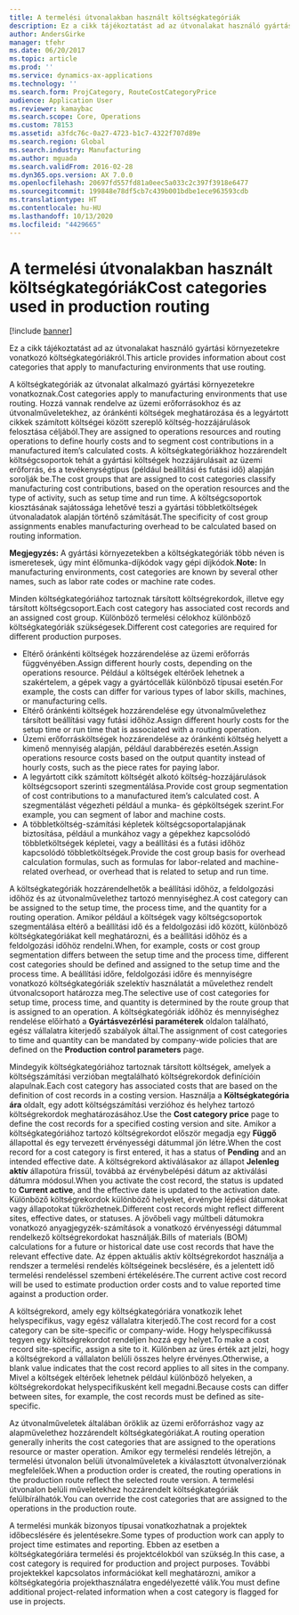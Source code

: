 ```yaml
---
title: A termelési útvonalakban használt költségkategóriák
description: Ez a cikk tájékoztatást ad az útvonalakat használó gyártási környezetekre vonatkozó költségkategóriákról.
author: AndersGirke
manager: tfehr
ms.date: 06/20/2017
ms.topic: article
ms.prod: ''
ms.service: dynamics-ax-applications
ms.technology: ''
ms.search.form: ProjCategory, RouteCostCategoryPrice
audience: Application User
ms.reviewer: kamaybac
ms.search.scope: Core, Operations
ms.custom: 78153
ms.assetid: a3fdc76c-0a27-4723-b1c7-4322f707d89e
ms.search.region: Global
ms.search.industry: Manufacturing
ms.author: mguada
ms.search.validFrom: 2016-02-28
ms.dyn365.ops.version: AX 7.0.0
ms.openlocfilehash: 20697fd557fd81a0eec5a033c2c397f3918e6477
ms.sourcegitcommit: 199848e78df5cb7c439b001bdbe1ece963593cdb
ms.translationtype: HT
ms.contentlocale: hu-HU
ms.lasthandoff: 10/13/2020
ms.locfileid: "4429665"
---
```

# <a name="cost-categories-used-in-production-routing"></a><span data-ttu-id="d6a6c-103">A termelési útvonalakban használt költségkategóriák</span><span class="sxs-lookup"><span data-stu-id="d6a6c-103">Cost categories used in production routing</span></span>

[!include [banner](../includes/banner.md)]

<span data-ttu-id="d6a6c-104">Ez a cikk tájékoztatást ad az útvonalakat használó gyártási környezetekre vonatkozó költségkategóriákról.</span><span class="sxs-lookup"><span data-stu-id="d6a6c-104">This article provides information about cost categories that apply to manufacturing environments that use routing.</span></span>

<span data-ttu-id="d6a6c-105">A költségkategóriák az útvonalat alkalmazó gyártási környezetekre vonatkoznak.</span><span class="sxs-lookup"><span data-stu-id="d6a6c-105">Cost categories apply to manufacturing environments that use routing.</span></span> <span data-ttu-id="d6a6c-106">Hozzá vannak rendelve az üzemi erőforrásokhoz és az útvonalműveletekhez, az óránkénti költségek meghatározása és a legyártott cikkek számított költségei között szereplő költség-hozzájárulások felosztása céljából.</span><span class="sxs-lookup"><span data-stu-id="d6a6c-106">They are assigned to operations resources and routing operations to define hourly costs and to segment cost contributions in a manufactured item’s calculated costs.</span></span> <span data-ttu-id="d6a6c-107">A költségkategóriákhoz hozzárendelt költségcsoportok tehát a gyártási költségek hozzájárulásait az üzemi erőforrás, és a tevékenységtípus (például beállítási és futási idő) alapján sorolják be.</span><span class="sxs-lookup"><span data-stu-id="d6a6c-107">The cost groups that are assigned to cost categories classify manufacturing cost contributions, based on the operation resources and the type of activity, such as setup time and run time.</span></span> <span data-ttu-id="d6a6c-108">A költségcsoportok kiosztásának sajátossága lehetővé teszi a gyártási többletköltségek útvonaladatok alapján történő számítását.</span><span class="sxs-lookup"><span data-stu-id="d6a6c-108">The specificity of cost group assignments enables manufacturing overhead to be calculated based on routing information.</span></span> 

<span data-ttu-id="d6a6c-109">**Megjegyzés:** A gyártási környezetekben a költségkategóriák több néven is ismeretesek, úgy mint élőmunka-díjkódok vagy gépi díjkódok.</span><span class="sxs-lookup"><span data-stu-id="d6a6c-109">**Note:** In manufacturing environments, cost categories are known by several other names, such as labor rate codes or machine rate codes.</span></span> 

<span data-ttu-id="d6a6c-110">Minden költségkategóriához tartoznak társított költségrekordok, illetve egy társított költségcsoport.</span><span class="sxs-lookup"><span data-stu-id="d6a6c-110">Each cost category has associated cost records and an assigned cost group.</span></span> <span data-ttu-id="d6a6c-111">Különböző termelési célokhoz különböző költségkategóriák szükségesek.</span><span class="sxs-lookup"><span data-stu-id="d6a6c-111">Different cost categories are required for different production purposes.</span></span>

-   <span data-ttu-id="d6a6c-112">Eltérő óránkénti költségek hozzárendelése az üzemi erőforrás függvényében.</span><span class="sxs-lookup"><span data-stu-id="d6a6c-112">Assign different hourly costs, depending on the operations resource.</span></span> <span data-ttu-id="d6a6c-113">Például a költségek eltérőek lehetnek a szakértelem, a gépek vagy a gyártócellák különböző típusai esetén.</span><span class="sxs-lookup"><span data-stu-id="d6a6c-113">For example, the costs can differ for various types of labor skills, machines, or manufacturing cells.</span></span>
-   <span data-ttu-id="d6a6c-114">Eltérő óránkénti költségek hozzárendelése egy útvonalművelethez társított beállítási vagy futási időhöz.</span><span class="sxs-lookup"><span data-stu-id="d6a6c-114">Assign different hourly costs for the setup time or run time that is associated with a routing operation.</span></span>
-   <span data-ttu-id="d6a6c-115">Üzemi erőforrásköltségek hozzárendelése az óránkénti költség helyett a kimenő mennyiség alapján, például darabbérezés esetén.</span><span class="sxs-lookup"><span data-stu-id="d6a6c-115">Assign operations resource costs based on the output quantity instead of hourly costs, such as the piece rates for paying labor.</span></span>
-   <span data-ttu-id="d6a6c-116">A legyártott cikk számított költségét alkotó költség-hozzájárulások költségcsoport szerinti szegmentálása.</span><span class="sxs-lookup"><span data-stu-id="d6a6c-116">Provide cost group segmentation of cost contributions to a manufactured item’s calculated cost.</span></span> <span data-ttu-id="d6a6c-117">A szegmentálást végezheti például a munka- és gépköltségek szerint.</span><span class="sxs-lookup"><span data-stu-id="d6a6c-117">For example, you can segment of labor and machine costs.</span></span>
-   <span data-ttu-id="d6a6c-118">A többletköltség-számítási képletek költségcsoportalapjának biztosítása, például a munkához vagy a gépekhez kapcsolódó többletköltségek képletei, vagy a beállítási és a futási időhöz kapcsolódó többletköltségek.</span><span class="sxs-lookup"><span data-stu-id="d6a6c-118">Provide the cost group basis for overhead calculation formulas, such as formulas for labor-related and machine-related overhead, or overhead that is related to setup and run time.</span></span>

<span data-ttu-id="d6a6c-119">A költségkategóriák hozzárendelhetők a beállítási időhöz, a feldolgozási időhöz és az útvonalművelethez tartozó mennyiséghez.</span><span class="sxs-lookup"><span data-stu-id="d6a6c-119">A cost category can be assigned to the setup time, the process time, and the quantity for a routing operation.</span></span> <span data-ttu-id="d6a6c-120">Amikor például a költségek vagy költségcsoportok szegmentálása eltérő a beállítási idő és a feldolgozási idő között, különböző költségkategóriákat kell meghatározni, és a beállítási időhöz és a feldolgozási időhöz rendelni.</span><span class="sxs-lookup"><span data-stu-id="d6a6c-120">When, for example, costs or cost group segmentation differs between the setup time and the process time, different cost categories should be defined and assigned to the setup time and the process time.</span></span> <span data-ttu-id="d6a6c-121">A beállítási időre, feldolgozási időre és mennyiségre vonatkozó költségkategóriák szelektív használatát a művelethez rendelt útvonalcsoport határozza meg.</span><span class="sxs-lookup"><span data-stu-id="d6a6c-121">The selective use of cost categories for setup time, process time, and quantity is determined by the route group that is assigned to an operation.</span></span> <span data-ttu-id="d6a6c-122">A költségkategóriák időhöz és mennyiséghez rendelése előírható a **Gyártásvezérlési paraméterek** oldalon található, egész vállalatra kiterjedő szabályok által.</span><span class="sxs-lookup"><span data-stu-id="d6a6c-122">The assignment of cost categories to time and quantity can be mandated by company-wide policies that are defined on the **Production control parameters** page.</span></span> 

<span data-ttu-id="d6a6c-123">Mindegyik költségkategóriához tartoznak társított költségek, amelyek a költségszámítási verzióban megtalálható költségrekordok definícióin alapulnak.</span><span class="sxs-lookup"><span data-stu-id="d6a6c-123">Each cost category has associated costs that are based on the definition of cost records in a costing version.</span></span> <span data-ttu-id="d6a6c-124">Használja a **Költségkategória ára** oldalt, egy adott költségszámítási verzióhoz és helyhez tartozó költségrekordok meghatározásához.</span><span class="sxs-lookup"><span data-stu-id="d6a6c-124">Use the **Cost category price** page to define the cost records for a specified costing version and site.</span></span> <span data-ttu-id="d6a6c-125">Amikor a költségkategóriához tartozó költségrekordot először megadja egy **Függő** állapottal és egy tervezett érvényességi dátummal jön létre.</span><span class="sxs-lookup"><span data-stu-id="d6a6c-125">When the cost record for a cost category is first entered, it has a status of **Pending** and an intended effective date.</span></span> <span data-ttu-id="d6a6c-126">A költségrekord aktiválásakor az állapot **Jelenleg aktív** állapotúra frissül, továbbá az érvénybelépési dátum az aktiválási dátumra módosul.</span><span class="sxs-lookup"><span data-stu-id="d6a6c-126">When you activate the cost record, the status is updated to **Current active**, and the effective date is updated to the activation date.</span></span> <span data-ttu-id="d6a6c-127">Különböző költségrekordok különböző helyeket, érvénybe lépési dátumokat vagy állapotokat tükrözhetnek.</span><span class="sxs-lookup"><span data-stu-id="d6a6c-127">Different cost records might reflect different sites, effective dates, or statuses.</span></span> <span data-ttu-id="d6a6c-128">A jövőbeli vagy múltbeli dátumokra vonatkozó anyagjegyzék-számítások a vonatkozó érvényességi dátummal rendelkező költségrekordokat használják.</span><span class="sxs-lookup"><span data-stu-id="d6a6c-128">Bills of materials (BOM) calculations for a future or historical date use cost records that have the relevant effective date.</span></span> <span data-ttu-id="d6a6c-129">Az éppen aktuális aktív költségrekordot használja a rendszer a termelési rendelés költségeinek becslésére, és a jelentett idő termelési rendeléssel szembeni értékelésére.</span><span class="sxs-lookup"><span data-stu-id="d6a6c-129">The current active cost record will be used to estimate production order costs and to value reported time against a production order.</span></span> 

<span data-ttu-id="d6a6c-130">A költségrekord, amely egy költségkategóriára vonatkozik lehet helyspecifikus, vagy egész vállalatra kiterjedő.</span><span class="sxs-lookup"><span data-stu-id="d6a6c-130">The cost record for a cost category can be site-specific or company-wide.</span></span> <span data-ttu-id="d6a6c-131">Hogy helyspecifikussá tegyen egy költségrekordot rendeljen hozzá egy helyet.</span><span class="sxs-lookup"><span data-stu-id="d6a6c-131">To make a cost record site-specific, assign a site to it.</span></span> <span data-ttu-id="d6a6c-132">Különben az üres érték azt jelzi, hogy a költségrekord a vállalaton belüli összes helyre érvényes.</span><span class="sxs-lookup"><span data-stu-id="d6a6c-132">Otherwise, a blank value indicates that the cost record applies to all sites in the company.</span></span> <span data-ttu-id="d6a6c-133">Mivel a költségek eltérőek lehetnek például különböző helyeken, a költségrekordokat helyspecifikusként kell megadni.</span><span class="sxs-lookup"><span data-stu-id="d6a6c-133">Because costs can differ between sites, for example, the cost records must be defined as site-specific.</span></span> 

<span data-ttu-id="d6a6c-134">Az útvonalműveletek általában öröklik az üzemi erőforráshoz vagy az alapművelethez hozzárendelt költségkategóriákat.</span><span class="sxs-lookup"><span data-stu-id="d6a6c-134">A routing operation generally inherits the cost categories that are assigned to the operations resource or master operation.</span></span> <span data-ttu-id="d6a6c-135">Amikor egy termelési rendelés létrejön, a termelési útvonalon belüli útvonalműveletek a kiválasztott útvonalverziónak megfelelőek.</span><span class="sxs-lookup"><span data-stu-id="d6a6c-135">When a production order is created, the routing operations in the production route reflect the selected route version.</span></span> <span data-ttu-id="d6a6c-136">A termelési útvonalon belüli műveletekhez hozzárendelt költségkategóriák felülbírálhatók.</span><span class="sxs-lookup"><span data-stu-id="d6a6c-136">You can override the cost categories that are assigned to the operations in the production route.</span></span> 

<span data-ttu-id="d6a6c-137">A termelési munkák bizonyos típusai vonatkozhatnak a projektek időbecslésére és jelentésekre.</span><span class="sxs-lookup"><span data-stu-id="d6a6c-137">Some types of production work can apply to project time estimates and reporting.</span></span> <span data-ttu-id="d6a6c-138">Ebben az esetben a költségkategóriára termelési és projektcélokból van szükség.</span><span class="sxs-lookup"><span data-stu-id="d6a6c-138">In this case, a cost category is required for production and project purposes.</span></span> <span data-ttu-id="d6a6c-139">További projektekkel kapcsolatos információkat kell meghatározni, amikor a költségkategória projekthasználatra engedélyezetté válik.</span><span class="sxs-lookup"><span data-stu-id="d6a6c-139">You must define additional project-related information when a cost category is flagged for use in projects.</span></span>




